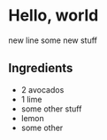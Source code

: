 # Hello, world

new line
some new stuff

## Ingredients

* 2 avocados
* 1 lime
* some other stuff
* lemon
* some other
